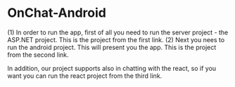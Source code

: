 # OnChat-Android

(1) In order to run the app, first of all you need to run the server project - the ASP.NET project. This is the project from the first link.
(2) Next you nees to run the android project. This will present you the app. This is the project from the second link.

In addition, our project supports also in chatting with the react, so if you want you can run the react project from the third link.
